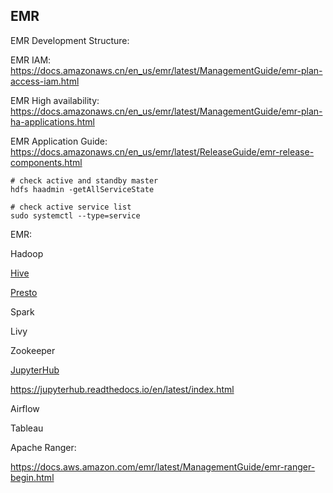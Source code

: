 ## EMR

EMR Development Structure:



EMR IAM:
https://docs.amazonaws.cn/en_us/emr/latest/ManagementGuide/emr-plan-access-iam.html

EMR High availability:
https://docs.amazonaws.cn/en_us/emr/latest/ManagementGuide/emr-plan-ha-applications.html

EMR Application Guide:
https://docs.amazonaws.cn/en_us/emr/latest/ReleaseGuide/emr-release-components.html

```
# check active and standby master
hdfs haadmin -getAllServiceState

# check active service list
sudo systemctl --type=service
```

EMR:

Hadoop

[Hive](Hive.md)

[Presto](Presto.md)

Spark

Livy

Zookeeper

[JupyterHub](JupyterHub.md)

https://jupyterhub.readthedocs.io/en/latest/index.html

Airflow

Tableau

Apache Ranger:

https://docs.aws.amazon.com/emr/latest/ManagementGuide/emr-ranger-begin.html
